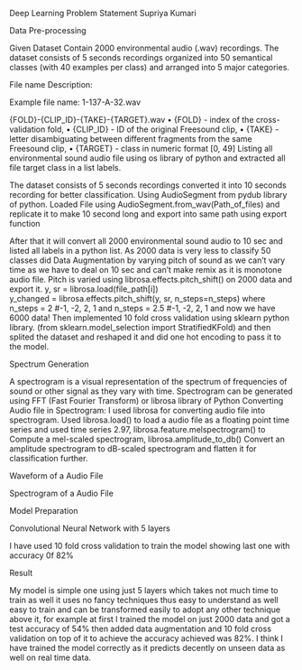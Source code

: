 Deep Learning Problem Statement
Supriya Kumari

Data Pre-processing

Given Dataset Contain 2000 environmental audio (.wav) recordings. The dataset consists of 5 seconds recordings organized into 50 semantical classes (with 40 examples per class) and arranged into 5 major categories.

 

File name Description:

Example file name: 1-137-A-32.wav

{FOLD}-{CLIP_ID}-{TAKE}-{TARGET}.wav
•	{FOLD} - index of the cross-validation fold,
•	{CLIP_ID} - ID of the original Freesound clip,
•	{TAKE} - letter disambiguating between different fragments from the same Freesound clip,
•	{TARGET} - class in numeric format [0, 49]
Listing all environmental sound audio file using os library of python and extracted all file target class in a list labels.
  
The dataset consists of 5 seconds recordings converted it into 10 seconds recording for better classification.
Using AudioSegment from pydub library of python.
Loaded File using AudioSegment.from_wav(Path_of_files)  and replicate it to make 10 second long and export into same path using export  function
 

After that it will convert all 2000 environmental sound audio to 10 sec and listed all labels in a python list.
As 2000 data is very less to classify 50 classes did Data Augmentation by varying pitch of sound as we can’t vary time as we have to deal on 10 sec and can’t make remix as it is monotone audio file.
Pitch is varied using librosa.effects.pitch_shift() on 2000 data and export it.
y, sr = librosa.load(file_path[i])  
y_changed = librosa.effects.pitch_shift(y, sr, n_steps=n_steps)
where n_steps = 2 #-1, -2, 2, 1 and n_steps = 2.5 #-1, -2, 2, 1
and now we have 6000 data! Then implemented 10 fold cross validation using sklearn  python library.
(from sklearn.model_selection import StratifiedKFold) and then splited the dataset and reshaped it and did one hot encoding to pass it to the model.
 


Spectrum Generation

A spectrogram is a visual representation of the spectrum of frequencies of sound or other signal as they vary with time.
Spectrogram can be generated using FFT (Fast Fourier Transform) or librosa library of Python
Converting Audio file in Spectrogram:
I used librosa for converting audio file into spectrogram. 
Used librosa.load() to load a audio file as a floating point time series and used time series 2.97, librosa.feature.melspectrogram() to Compute a mel-scaled spectrogram, librosa.amplitude_to_db() Convert an amplitude spectrogram to dB-scaled spectrogram and flatten it for classification further.

 





Waveform of a Audio File 
 
Spectrogram of a Audio File

 
 

Model Preparation 

Convolutional Neural Network with 5 layers
 
 
I have used 10 fold cross validation to train the model showing last one with accuracy 0f 82%
 

Result

My model is simple one using just 5 layers which takes not much time to train as well it uses no fancy techniques thus easy to understand as well easy to train and can be transformed easily to adopt any other technique above it, for example at first I trained the model on just 2000 data  and got a test accuracy of 54% then added data augmentation and 10 fold cross validation on top of it to achieve the accuracy achieved was 82%.
I think I have trained the model correctly as it predicts decently on unseen data as well on real time data.



